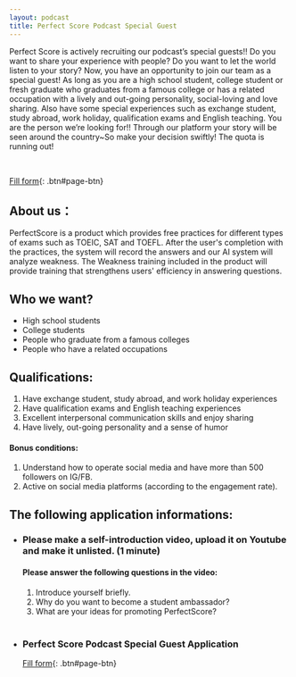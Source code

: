 ```yaml
---
layout: podcast
title: Perfect Score Podcast Special Guest
---
```


Perfect Score is actively recruiting our podcast’s special guests!! Do you want to share your experience with people? Do you want to let the world listen to your story? Now, you have an opportunity to join our team as a special guest! As long as you are a high school student, college student or fresh graduate who graduates from a famous college or has a related occupation with a lively and out-going personality, social-loving and love sharing. Also have some special experiences such as exchange student, study abroad, work holiday, qualification exams and English teaching. You are the person we’re looking for!! Through our platform your story will be seen around the country~So make your decision swiftly! The quota is running out!

<br/>

[Fill form](https://2bs9m2ujxlo.typeform.com/to/O2DwvAEQ){: .btn#page-btn}
<br/>

## About us：

PerfectScore is a product which provides free practices for different types of exams such as TOEIC, SAT and TOEFL. After the user's completion with the practices, the system will record the answers and our AI system will analyze weakness. The Weakness training included in the product will provide training that strengthens users' efficiency in answering questions.

## Who we want?

- High school students
- College students
- People who graduate from a famous colleges
- People who have a related occupations

## Qualifications:

1. Have exchange student, study abroad, and work holiday experiences
2. Have qualification exams and English teaching experiences
3. Excellent interpersonal communication skills and enjoy sharing
4. Have lively, out-going personality and a sense of humor

#### Bonus conditions:

1. Understand how to operate social media and have more than 500 followers on IG/FB.
2. Active on social media platforms (according to the engagement rate).

## The following application informations:

- ### Please make a self-introduction video, upload it on Youtube and make it unlisted. (1 minute)

  #### Please answer the following questions in the video:

  1. Introduce yourself briefly.
  2. Why do you want to become a student ambassador?
  3. What are your ideas for promoting PerfectScore?
     <br />
     <br />

- ### Perfect Score Podcast Special Guest Application

  [Fill form](https://2bs9m2ujxlo.typeform.com/to/O2DwvAEQ){: .btn#page-btn}
  <br/>
